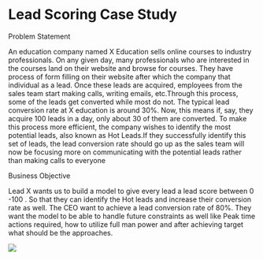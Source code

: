 # Lead Scoring Case Study
Problem Statement

 An education company named X Education sells online courses to industry professionals.
On any given day, many professionals who are interested in the courses land on their website and browse for courses. They have process of form filling on their website after which the company that individual as a lead.
Once these leads are acquired, employees from the sales team start making calls, writing emails, etc.Through this process, some of the leads get converted while most do not. 
The typical lead conversion rate at X education is around 30%. Now, this means if, say, they acquire 100 leads in a day, only about 30 of them are converted. To make this process more efficient, 
the company wishes to identify the most potential leads, also known as Hot Leads.If they successfully identify this set of leads, the lead conversion rate should go up as the sales 
team will now be focusing more on communicating with the potential leads rather than making calls to everyone

Business Objective

Lead X wants us to build a model to give every lead a lead score between 0 -100 . So that they can identify the Hot leads and increase their conversion rate as well. 
The CEO want to achieve a lead conversion rate of 80%.
They want the model to be able to handle future constraints as well like Peak time actions required, how to utilize full man power and after achieving target what should be the approaches.

<img src="https://t.bkit.co/w_63cd42b99c9ce.gif" />
